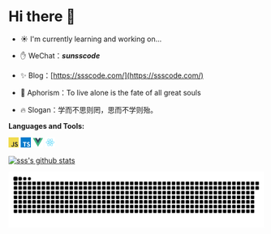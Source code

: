 # Hi there :clap:

- :sunny: I'm currently learning and working on...

<!-- - :laughing: I'm currently learning... -->

<!-- - :open_mouth: QQ：***1214756519*** -->

- :raised_hand: WeChat：***sunsscode***

- :sparkles: Blog：[https://ssscode.com/](https://ssscode.com/)

<!-- - :running: Me：[https://me.ssscode.com/](https://me.ssscode.com/) -->

- :telescope: Aphorism：To live alone is the fate of all great souls

- :fire: Slogan：学而不思则罔，思而不学则殆。

**Languages and Tools:**  

<code><img height="20" src="https://raw.githubusercontent.com/github/explore/80688e429a7d4ef2fca1e82350fe8e3517d3494d/topics/javascript/javascript.png"></code>
<code><img height="20" src="https://raw.githubusercontent.com/github/explore/80688e429a7d4ef2fca1e82350fe8e3517d3494d/topics/typescript/typescript.png"></code>
<code><img height="20" src="https://raw.githubusercontent.com/github/explore/80688e429a7d4ef2fca1e82350fe8e3517d3494d/topics/vue/vue.png"></code>
<code><img height="20" src="https://raw.githubusercontent.com/github/explore/80688e429a7d4ef2fca1e82350fe8e3517d3494d/topics/react/react.png"></code>

[![sss's github stats](https://github-readme-stats.vercel.app/api?username=JS-banana&show_icons=true&theme=synthwave)](https://github.com/anuraghazra/github-readme-stats)

![github contribution grid snake animation](https://github.com/JS-banana/JS-banana/blob/output/github-contribution-grid-snake.svg)
